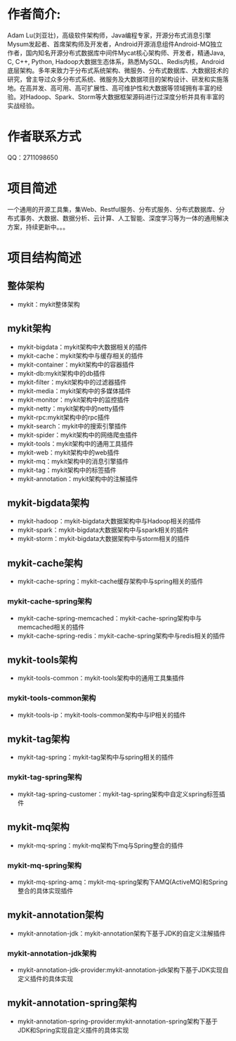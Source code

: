 # 作者简介: 
Adam Lu(刘亚壮)，高级软件架构师，Java编程专家，开源分布式消息引擎Mysum发起者、首席架构师及开发者，Android开源消息组件Android-MQ独立作者，国内知名开源分布式数据库中间件Mycat核心架构师、开发者，精通Java, C, C++, Python, Hadoop大数据生态体系，熟悉MySQL、Redis内核，Android底层架构。多年来致力于分布式系统架构、微服务、分布式数据库、大数据技术的研究，曾主导过众多分布式系统、微服务及大数据项目的架构设计、研发和实施落地。在高并发、高可用、高可扩展性、高可维护性和大数据等领域拥有丰富的经验。对Hadoop、Spark、Storm等大数据框架源码进行过深度分析并具有丰富的实战经验。

# 作者联系方式
QQ：2711098650

# 项目简述
一个通用的开源工具集，集Web、Restful服务、分布式服务、分布式数据库、分布式事务、大数据、数据分析、云计算、人工智能、深度学习等为一体的通用解决方案，持续更新中。。。

# 项目结构简述
## 整体架构
*	mykit：mykit整体架构

## mykit架构
*	mykit-bigdata：mykit架构中大数据相关的插件
*	mykit-cache：mykit架构中与缓存相关的插件
*	mykit-container：mykit架构中的容器插件
*	mykit-db:mykit架构中的db插件
*	mykit-filter：mykit架构中的过滤器插件
*	mykit-media：mykit架构中的多媒体插件
*	mykit-monitor：mykit架构中的监控插件
*	mykit-netty：mykit架构中的netty插件
*	mykit-rpc:mykit架构中的rpc插件
*	mykit-search：mykit中的搜索引擎插件
*	mykit-spider：mykit架构中的网络爬虫插件
*	mykit-tools：mykit架构中的通用工具插件
*	mykit-web：mykit架构中的web插件
*	mykit-mq：mykit架构中的消息引擎插件
*	mykit-tag：mykit架构中的标签插件
*	mykit-annotation：mykit架构中的注解插件



## mykit-bigdata架构
*	mykit-hadoop：mykit-bigdata大数据架构中与Hadoop相关的插件
*	mykit-spark：mykit-bigdata大数据架构中与spark相关的插件
*	mykit-storm：mykit-bigdata大数据架构中与storm相关的插件

## mykit-cache架构
*	mykit-cache-spring：mykit-cache缓存架构中与spring相关的插件

### mykit-cache-spring架构
*	mykit-cache-spring-memcached：mykit-cache-spring架构中与memcached相关的插件
*	mykit-cache-spring-redis：mykit-cache-spring架构中与redis相关的插件


## mykit-tools架构
*	mykit-tools-common：mykit-tools架构中的通用工具集插件

### mykit-tools-common架构
*	mykit-tools-ip：mykit-tools-common架构中与IP相关的插件

## mykit-tag架构
*	mykit-tag-spring：mykit-tag架构中与spring相关的插件

### mykit-tag-spring架构
*	mykit-tag-spring-customer：mykit-tag-spring架构中自定义spring标签插件

## mykit-mq架构
*	mykit-mq-spring：mykit-mq架构下mq与Spring整合的插件

### mykit-mq-spring架构
*	mykit-mq-spring-amq：mykit-mq-spring架构下AMQ(ActiveMQ)和Spring整合的具体实现插件


## mykit-annotation架构
*	mykit-annotation-jdk：mykit-annotation架构下基于JDK的自定义注解插件

### mykit-annotation-jdk架构
*	mykit-annotation-jdk-provider:mykit-annotation-jdk架构下基于JDK实现自定义插件的具体实现

##	mykit-annotation-spring架构
*	mykit-annotation-spring-provider:mykit-annotation-spring架构下基于JDK和Spring实现自定义插件的具体实现


